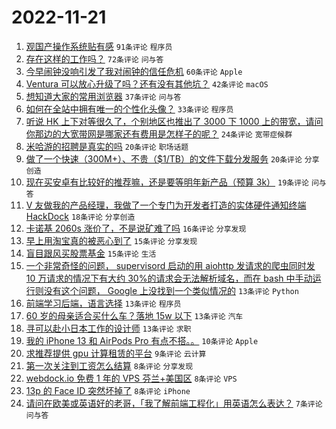 # 2022-11-21

1. [观国产操作系统贴有感](https://www.v2ex.com/t/896716) `91条评论` `程序员`
1. [存在这样的工作吗？](https://www.v2ex.com/t/896711) `72条评论` `问与答`
1. [今早闹钟没响引发了我对闹钟的信任危机](https://www.v2ex.com/t/896693) `60条评论` `Apple`
1. [Ventura 可以放心升级了吗？还有没有其他坑？](https://www.v2ex.com/t/896687) `42条评论` `macOS`
1. [想知道大家的常用浏览器](https://www.v2ex.com/t/896743) `37条评论` `问与答`
1. [如何在全站中拥有唯一的个性化头像？](https://www.v2ex.com/t/896721) `33条评论` `程序员`
1. [听说 HK 上下对等很久了，个别地区也推出了 3000 下 1000 上的带宽，请问你那边的大宽带网是哪家还有费用是怎样子的呢？](https://www.v2ex.com/t/896733) `24条评论` `宽带症候群`
1. [米哈游的招聘是真实的吗](https://www.v2ex.com/t/896726) `20条评论` `职场话题`
1. [做了一个快速（300M+）、不贵（$1/TB）的文件下载分发服务](https://www.v2ex.com/t/896688) `20条评论` `分享创造`
1. [现在买安卓有比较好的推荐嘛，还是要等明年新产品（预算 3k）](https://www.v2ex.com/t/896722) `19条评论` `问与答`
1. [V 友做我的产品经理，我做了一个专门为开发者打造的实体硬件通知终端 HackDock](https://www.v2ex.com/t/896690) `18条评论` `分享创造`
1. [卡诺基 2060s 涨价了，不是说矿难了吗](https://www.v2ex.com/t/896691) `16条评论` `分享发现`
1. [早上用淘宝真的被恶心到了](https://www.v2ex.com/t/896709) `15条评论` `分享发现`
1. [盲目跟风买股票基金](https://www.v2ex.com/t/896701) `15条评论` `生活`
1. [一个非常奇怪的问题， supervisord 启动的用 aiohttp 发请求的爬虫同时发 10 万请求的情况下有大约 30%的请求会无法解析域名，而在 bash 中手动运行则没有这个问题， Google 上没找到一个类似情况的](https://www.v2ex.com/t/896755) `13条评论` `Python`
1. [前端学习后端，语言选择](https://www.v2ex.com/t/896745) `13条评论` `程序员`
1. [60 岁的母亲适合买什么车？落地 15w 以下](https://www.v2ex.com/t/896727) `13条评论` `汽车`
1. [寻可以赴小日本工作的设计师](https://www.v2ex.com/t/896692) `13条评论` `求职`
1. [我的 iPhone 13 和 AirPods Pro 有点不搭。。](https://www.v2ex.com/t/896728) `10条评论` `Apple`
1. [求推荐提供 gpu 计算租赁的平台](https://www.v2ex.com/t/896737) `9条评论` `云计算`
1. [第一次关注到工资怎么结算](https://www.v2ex.com/t/896736) `8条评论` `分享发现`
1. [webdock.io 免费 1 年的 VPS 芬兰+美国区](https://www.v2ex.com/t/896734) `8条评论` `VPS`
1. [13p 的 Face ID 突然坏掉了](https://www.v2ex.com/t/896717) `8条评论` `iPhone`
1. [请问在欧美或英语好的老哥，「我了解前端工程化」用英语怎么表达？](https://www.v2ex.com/t/896759) `7条评论` `问与答`
